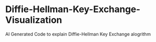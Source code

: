 # Diffie-Hellman-Key-Exchange-Visualization
AI Generated Code to explain Diffie-Hellman Key Exchange alogrithm
